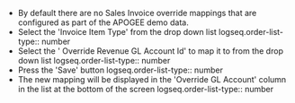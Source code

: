 - By default there are no Sales Invoice override mappings that are configured as part of the APOGEE demo data.
- Select the 'Invoice Item Type' from the drop down list
  logseq.order-list-type:: number
- Select the ' Override Revenue GL Account Id' to map it to from the drop down list
  logseq.order-list-type:: number
- Press the 'Save' button
  logseq.order-list-type:: number
- The new mapping will be displayed in the 'Override GL Account' column in the list at the bottom of the screen
  logseq.order-list-type:: number